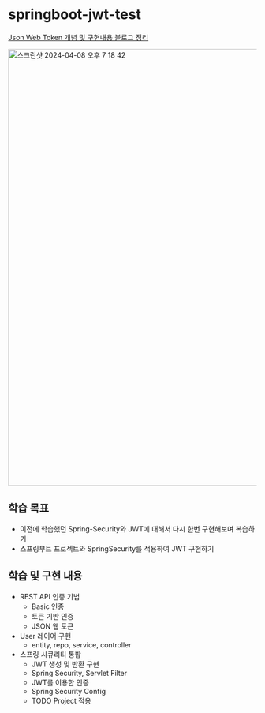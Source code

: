 # springboot-jwt-test

[Json Web Token 개념 및 구현내용 블로그 정리](https://velog.io/@ekslffh/JWT-%EC%9D%B8%EC%A6%9D-%EA%B5%AC%ED%98%84)

<img width="885" alt="스크린샷 2024-04-08 오후 7 18 42" src="https://github.com/ekslffh/springboot-jwt-test/assets/66450927/b7490eb4-3a81-427e-8fc1-86cad16fea23">

## 학습 목표
- 이전에 학습했던 Spring-Security와 JWT에 대해서 다시 한번 구현해보며 복습하기
- 스프링부트 프로젝트와 SpringSecurity를 적용하여 JWT 구현하기

## 학습 및 구현 내용
- REST API 인증 기법
  - Basic 인증
  - 토큰 기반 인증
  - JSON 웹 토큰
- User 레이어 구현
  - entity, repo, service, controller
- 스프링 시큐리티 통합
  - JWT 생성 및 반환 구현
  - Spring Security, Servlet Filter
  - JWT를 이용한 인증
  - Spring Security Config
  - TODO Project 적용
